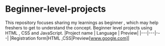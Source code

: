 # Beginner-level-projects
This repository focuses sharing my learnings as beginner , which may help freshers to get to understand the concept.
Beginner level projects using HTML , CSS and JavaScript.
|Project name | Language | Preview|
|---|---|---|
|Registration form|HTML ,CSS|Preview[www.google.com]|

